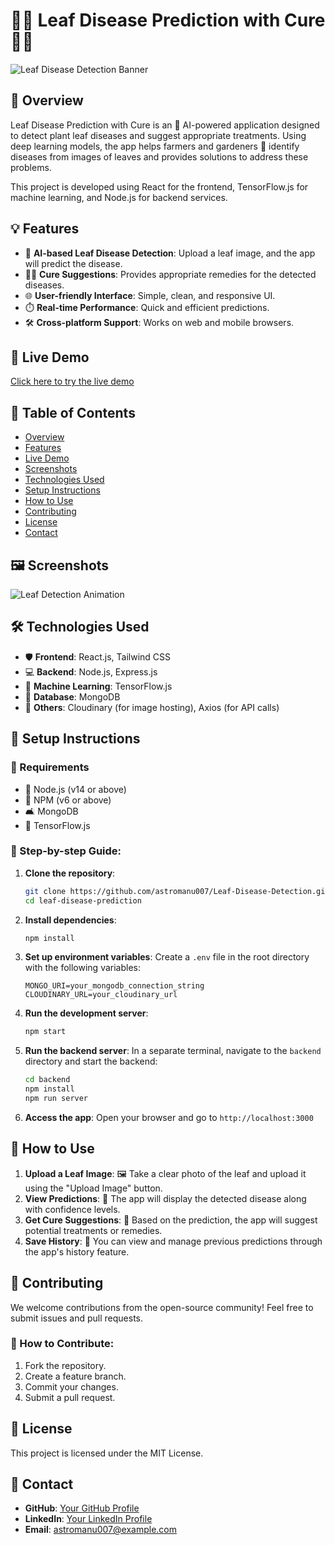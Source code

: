 # 🌱🌿 Leaf Disease Prediction with Cure 🌿🌱

![Leaf Disease Detection Banner](link_to_your_banner_image_or_gif)

## 🚀 Overview

Leaf Disease Prediction with Cure is an 🤖 AI-powered application designed to detect plant leaf diseases and suggest appropriate treatments. Using deep learning models, the app helps farmers and gardeners 🌾 identify diseases from images of leaves and provides solutions to address these problems.

This project is developed using React for the frontend, TensorFlow.js for machine learning, and Node.js for backend services.

## 💡 Features
- 🔮 **AI-based Leaf Disease Detection**: Upload a leaf image, and the app will predict the disease.
- 👩‍🌾 **Cure Suggestions**: Provides appropriate remedies for the detected diseases.
- 🌐 **User-friendly Interface**: Simple, clean, and responsive UI.
- ⏱️ **Real-time Performance**: Quick and efficient predictions.
- 🛠️ **Cross-platform Support**: Works on web and mobile browsers.

## 🚀 Live Demo

[Click here to try the live demo](link_to_live_demo)

## 📝 Table of Contents

- [Overview](#-overview)
- [Features](#-features)
- [Live Demo](#-live-demo)
- [Screenshots](#-screenshots)
- [Technologies Used](#-technologies-used)
- [Setup Instructions](#-setup-instructions)
- [How to Use](#-how-to-use)
- [Contributing](#-contributing)
- [License](#-license)
- [Contact](#-contact)

## 🖼️ Screenshots
![Leaf Detection Animation](link_to_screenshot_or_animation_gif)

## 🛠️ Technologies Used

- 🛡️ **Frontend**: React.js, Tailwind CSS
- 💻 **Backend**: Node.js, Express.js
- 🔗 **Machine Learning**: TensorFlow.js
- 📄 **Database**: MongoDB
- 🤖 **Others**: Cloudinary (for image hosting), Axios (for API calls)

## 🚪 Setup Instructions

### 🚀 Requirements
- 🧪 Node.js (v14 or above)
- 📅 NPM (v6 or above)
- 🛋️ MongoDB
- 🤖 TensorFlow.js

### 📜 Step-by-step Guide:

1. **Clone the repository**:
    ```bash
    git clone https://github.com/astromanu007/Leaf-Disease-Detection.git
    cd leaf-disease-prediction
    ```

2. **Install dependencies**:
    ```bash
    npm install
    ```

3. **Set up environment variables**:
    Create a `.env` file in the root directory with the following variables:
    ```
    MONGO_URI=your_mongodb_connection_string
    CLOUDINARY_URL=your_cloudinary_url
    ```

4. **Run the development server**:
    ```bash
    npm start
    ```

5. **Run the backend server**:
    In a separate terminal, navigate to the `backend` directory and start the backend:
    ```bash
    cd backend
    npm install
    npm run server
    ```

6. **Access the app**: Open your browser and go to `http://localhost:3000`

## 🎯 How to Use

1. **Upload a Leaf Image**: 🖼️ Take a clear photo of the leaf and upload it using the "Upload Image" button.
2. **View Predictions**: 🤖 The app will display the detected disease along with confidence levels.
3. **Get Cure Suggestions**: 🧪 Based on the prediction, the app will suggest potential treatments or remedies.
4. **Save History**: 📂 You can view and manage previous predictions through the app's history feature.

## 🤝 Contributing

We welcome contributions from the open-source community! Feel free to submit issues and pull requests.

### 📑 How to Contribute:
1. Fork the repository.
2. Create a feature branch.
3. Commit your changes.
4. Submit a pull request.

## 📜 License

This project is licensed under the MIT License.

## 📧 Contact

- **GitHub**: [Your GitHub Profile](https://github.com/astromanu007)
- **LinkedIn**: [Your LinkedIn Profile](https://www.linkedin.com/in/manish-dhatrak-b759171aa/)
- **Email**: astromanu007@example.com

